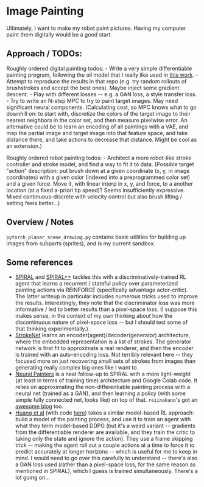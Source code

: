 # Image Painting

Ultimately, I want to make my robot paint pictures. Having my computer paint them digitally would be a good start.

## Approach / TODOs:

Roughly ordered digital painting todos:
    - Write a very simple differentiable painting program, following the oil model that I really like used in [this work](https://github.com/ctmakro/opencv_playground).
    - Attempt to reproduce the results in that repo (e.g. try random rollouts of brushstrokes and accept the best ones). Maybe inject some gradient descent.
    - Play with different losses -- e.g. a GAN loss, a style transfer loss.
    - Try to write an N-step MPC to try to paint target images. May need significant neural components. (Calculating cost, so MPC knows what to go downhill on: to start with, discretize the colors of the target image to their nearest neighbors in the color set, and then measure pixelwise error. An alternative could be to learn an encoding of all paintings with a VAE, and map the partial image and target image into that feature space, and take distance there, and take actions to decrease that distance. Might be cool as an extension.)

Roughly ordered robot painting todos:
    - Architect a more robot-like stroke controller and stroke model, and find a way to fit it to data. (Possible target "action" description: put brush down at a given coordinate (x, y, in image coordinates) with a given color (indexed into a preprogrammed color set) and a given force. Move it, with linear interp in x, y, and force, to a  another location (at a fixed a-priori tip speed)? Seems insufficiently expressive. Mixed continuous-discrete with velocity control but also brush lifting / setting feels better...)

## Overview / Notes

`pytorch_planar_scene_drawing.py` contains basic utilities for building up images
from subparts (sprites), and is my current sandbox.


## Some references

- [SPIRAL](https://deepmind.com/documents/183/SPIRAL.pdf) and [SPIRAL++](https://learning-to-paint.github.io/) tackles this with a discriminatively-trained RL agent that learns a recurrent / stateful policy over parameterized painting actions via REINFORCE (specifically advantage actor-critic). The latter writeup in particular includes numerous tricks used to improve the results. Interestingly, they note that the discriminator loss was more informative / led to better results than a pixel-space loss. (I suppose this makes sense, in the context of my own thinking about how the discontinuous nature of pixel-space loss -- but I should test some of that thinking experimentally.)
- [StrokeNet](https://openreview.net/pdf?id=HJxwDiActX) learns an encoder(agent)/decoder(generator) architecture, where the embedded representation is a list of strokes. The generator network is first fit to approximate a real renderer, and then the encoder is trained with an auto-encoding loss. Not terribly relevant here -- they focused more on just recovering small sets of strokes from images than generating really complex big ones like I want to.
- [Neural Painters](https://arxiv.org/pdf/1904.08410.pdf) is a neat follow-up to SPIRAL with a more light-weight (at least in terms of training time) architecture and Google Colab code. It relies on approximating the non-differentiable painting process with a neural net (trained as a GAN), and then learning a policy (with some simple fully connected net, looks like) on top of that. `reiinakano`'s got an [awesome blog](https://reiinakano.com/) too.
- [Huang et al](https://arxiv.org/pdf/1903.04411.pdf) (with code [here](https://github.com/hzwer/ICCV2019-LearningToPaint)) takes a similar model-based RL approach: build a model of the painting process, and use it to train an agent with what they term model-based DDPG (but it's a weird variant -- gradients from the differentiable renderer are available, and they train the critic to taking only the state and ignore the action).  They use a frame skipping trick -- making the agent roll out a couple actions at a time to force it to predict accurately at longer horizons -- which is useful for me to keep in mind. I would need to go over this carefully to understand -- there's also a GAN loss used (rather than a pixel-space loss, for the same reason as mentioned in SPIRAL), which I guess is trained simultaneously. There's a lot going on...

